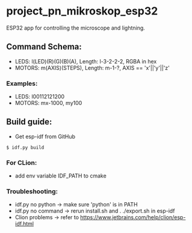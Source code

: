 # project_pn_mikroskop_esp32

ESP32 app for controlling the microscope and lightning.

## Command Schema:

* LEDS: l(LED)(R)(G)(B)(A), Length: l-3-2-2-2, RGBA in hex
* MOTORS: m(AXIS)(STEPS), Length: m-1-?, AXIS == 'x'||'y'||'z'

### Examples:

* LEDS: l00112121200
* MOTORS: mx-1000, my100

## Build guide:

* Get esp-idf from GitHub

```shell
$ idf.py build
```

### For CLion:

* add env variable IDF_PATH to cmake

### Troubleshooting:

* idf.py no python -> make sure 'python' is in PATH
* idf.py no command -> rerun install.sh and . ./export.sh in esp-idf
* Clion problems -> refer to https://www.jetbrains.com/help/clion/esp-idf.html